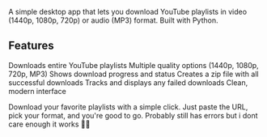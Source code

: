 A simple desktop app that lets you download YouTube playlists in video (1440p, 1080p, 720p) or audio (MP3) format. Built with Python.

## Features

Downloads entire YouTube playlists
Multiple quality options (1440p, 1080p, 720p, MP3)
Shows download progress and status
Creates a zip file with all successful downloads
Tracks and displays any failed downloads
Clean, modern interface

Download your favorite playlists with a simple click. Just paste the URL, pick your format, and you're good to go.
Probably still has errors but i dont care enough it works 🤷‍♂️
